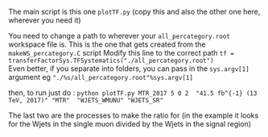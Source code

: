 The main script is this one `plotTF.py` (copy this and also the other one here, wherever you need it)

You need to change a path to wherever your `all_percategory.root` workspace file is. This is the one that gets created from the `makeWS_percategory.C` script 
Modify this line to the correct path `tf = transferFactorSys.TFSystematics("./all_percategory.root")`  
Even better, if you separate into folders, you can pass in the `sys.argv[1]` argument eg  `"./%s/all_percategory.root"%sys.argv[1]`

then, to run just do :
`python plotTF.py MTR_2017 5 0 2  "41.5 fb^{-1} (13 TeV, 2017)" "MTR"  "WJETS_WMUNU" "WJETS_SR"`

The last two are the processes to make the ratio for (in the example it looks for the Wjets in the single muon divided by the Wjets in the signal region)
